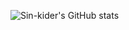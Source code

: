 ![Sin-kider's GitHub stats](https://github-readme-stats.vercel.app/api?username=Sin-kider&show_icons=true&theme=tokyonight)
